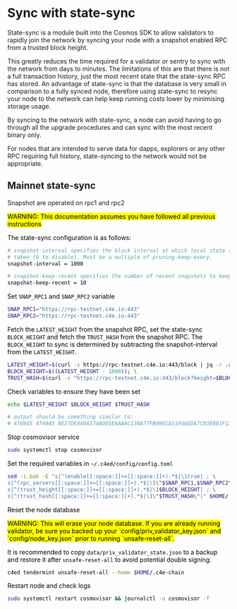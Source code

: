 <!--
order: 8
-->
# Sync with state-sync

State-sync is a module built into the Cosmos SDK to allow validators to rapidly join the network by syncing your node with a snapshot enabled RPC from a trusted block height.&#x20;

This greatly reduces the time required for a validator or sentry to sync with the network from days to minutes. The limitations of this are that there is not a full transaction history, just the most recent state that the state-sync RPC has stored. An advantage of state-sync is that the database is very small in comparison to a fully synced node, therefore using state-sync to resync your node to the network can help keep running costs lower by minimising storage usage.

By syncing to the network with state-sync, a node can avoid having to go through all the upgrade procedures and can sync with the most recent binary only.

For nodes that are intended to serve data for dapps, explorers or any other RPC requiring full history, state-syncing to the network would not be appropriate.&#x20;

## Mainnet state-sync
Snapshot are operated on rpc1 and rpc2


<mark >
WARNING:  This documentation assumes you have followed all previous  instructions

The state-sync configuration is as follows:

```bash
# snapshot-interval specifies the block interval at which local state sync snapshots are
# taken (0 to disable). Must be a multiple of pruning-keep-every.
snapshot-interval = 1000

# snapshot-keep-recent specifies the number of recent snapshots to keep and serve (0 to keep all).
snapshot-keep-recent = 10
```

Set `SNAP_RPC1` and `SNAP_RPC2` variable

```bash
SNAP_RPC1="https://rpc-testnet.c4e.io:443"
SNAP_RPC2="https://rpc-testnet.c4e.io:443"
```

Fetch the `LATEST_HEIGHT` from the snapshot RPC, set the state-sync `BLOCK_HEIGHT` and fetch the `TRUST_HASH` from the snapshot RPC. The `BLOCK_HEIGHT` to sync is determined by subtracting the snapshot-interval from the `LATEST_HEIGHT`.&#x20;

```bash
LATEST_HEIGHT=$(curl -s https://rpc-testnet.c4e.io:443/block | jq -r .result.block.header.height); \
BLOCK_HEIGHT=$((LATEST_HEIGHT - 1000)); \
TRUST_HASH=$(curl -s "https://rpc-testnet.c4e.io:443/block?height=$BLOCK_HEIGHT" | jq -r .result.block_id.hash)
```

Check variables to ensure they have been set

```bash
echo $LATEST_HEIGHT $BLOCK_HEIGHT $TRUST_HASH

# output should be something similar to:
# 476945 474945 8E27DE449A57A8DD5E6AAAC130A77FB09ECA51946DDA7C03EB01F13B25AC9765
```

Stop cosmovisor service
```bash
sudo systemctl stop cosmovisor
```

Set the required variables in `~/.c4ed/config/config.toml`

```bash
sed -i.bak -E "s|^(enable[[:space:]]+=[[:space:]]+).*$|\1true| ; \
s|^(rpc_servers[[:space:]]+=[[:space:]]+).*$|\1\"$SNAP_RPC1,$SNAP_RPC2\"| ; \
s|^(trust_height[[:space:]]+=[[:space:]]+).*$|\1$BLOCK_HEIGHT| ; \
s|^(trust_hash[[:space:]]+=[[:space:]]+).*$|\1\"$TRUST_HASH\"|" $HOME/.c4e-chain/config/config.toml
```

Reset the node database


<mark >
WARNING: This will erase your node database. If you are already running validator, be sure you backed up your `config/priv_validator_key.json` and `config/node_key.json` prior to running `unsafe-reset-all`.
</mark>

It is recommended to copy `data/priv_validator_state.json` to a backup and restore it after `unsafe-reset-all` to avoid potential double signing.


```bash
c4ed tendermint unsafe-reset-all --home $HOME/.c4e-chain
```

Restart node and check logs

```bash
sudo systemctl restart cosmovisor && journalctl -u cosmovisor -f
```